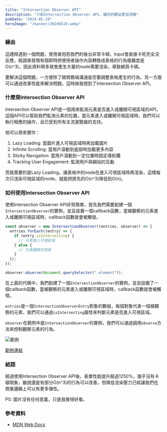 ```yaml
---
title: "Intersection Observer API"
description: "介紹Intersection Observer API，讓你的網站更加流暢"
pubDate: "2024-05-19"
heroImage: "/banner/20240519.webp"
---
```


### 緣由

這禮拜遇到一個問題，使用者抱怨我們的後台非常卡頓，Input會直接卡死完全沒反應，經調查發現有個即時把使用者操作內容轉換成表格的行為複雜度是O(n^3)，因此資料稍多就會產生大量的node需要渲染，導致網頁卡頓。

要解決這個問題，一方便除了跟商務端溝通是否要調整表格產生的行為，另一方面可以通過改善性能來解決問題，這時候我想到了Intersection Observer API。

### 什麼是Intersection Observer API

Intersection Observer API是一個用來監測元素是否進入或離開可視區域的API，這個API可以幫助我們監測元素的位置，當元素進入或離開可視區域時，我們可以執行相應的操作，且已受到所有主流瀏覽器的支持。

他可以用來實作：

1. Lazy Loading: 當圖片進入可視區域時再加載圖片
2. Infinite Scrolling: 當用戶滾動到底部時加載更多內容
3. Sticky Navigation: 當用戶滾動到一定位置時固定導航欄
4. Tracking User Engagement: 監測用戶與網站的互動

而我需要的是Lazy Loading，讓表格中的node在進入可視區域時再渲染，這樣每次只渲染可視區域的node，就能把原先的O(n^3)降低到O(n)。

### 如何使用Intersection Observer API

使用Intersection Observer API非常簡單，首先我們需要創建一個`IntersectionObserver`的實例，並且設置一個callback函數，當被觀察的元素進入或離開可視區域時，callback函數就會被觸發。

```javascript
const observer = new IntersectionObserver((entries, observer) => {
  entries.forEach((entry) => {
    if (entry.isIntersecting) {
      // 元素進入可視區域
    } else {
      // 元素離開可視卺
    }
  });
});

observer.observe(document.querySelector(".element"));
```

在上面的代碼中，我們創建了一個`IntersectionObserver`的實例，並且設置了一個callback函數，當被觀察的元素進入或離開可視區域時，callback函數就會被觸發。

`entries`是一個`IntersectionObserverEntry`對象的數組，每個對象代表一個被觀察的元素，我們可以通過`isIntersecting`屬性來判斷元素是否進入可視區域。

`observer`在範例中是`IntersectionObserver`的實例，我們可以通過調用`observe`方法來控制觀察元素的行為。

![範例](/observer-api-demo.gif)

[範例連結](https://codesandbox.io/p/github/changjandam/intersection-observer-api-demo/main?file=%2Fsrc%2FApp.tsx%3A18%2C10&workspaceId=809975a5-2688-498e-ba35-c8703f06bd46)

### 結語

經過使用Intersection Observer API後，表單性能提升超過1250%，幾乎沒有卡頓現象，雖說還是有部分O(n^3)的行為可以改善，但降低渲染壓力已經讓我們在商業邏輯上可以有更多彈性。

PS: 圖片沒有任何意義，只是我覺得好看。

### 參考資料

- [MDN Web Docs](https://developer.mozilla.org/en-US/docs/Web/API/Intersection_Observer_API)
